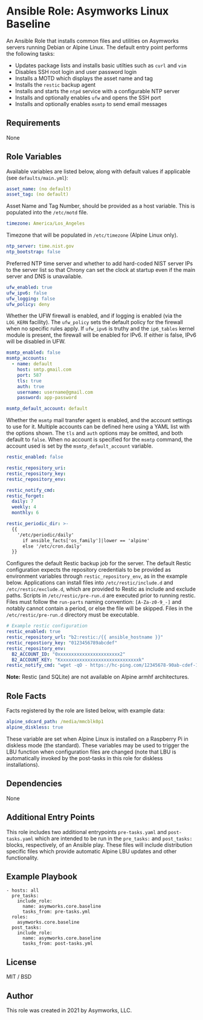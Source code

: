# Ansible Role: Asymworks Linux Baseline

An Ansible Role that installs common files and utilities on Asymworks servers running Debian or Alpine Linux. The default entry point performs the following tasks:

- Updates package lists and installs basic utilties such as `curl` and `vim`
- Disables SSH root login and user password login
- Installs a MOTD which displays the asset name and tag
- Installs the `restic` backup agent
- Installs and starts the `ntpd` service with a configurable NTP server
- Installs and optionally enables `ufw` and opens the SSH port
- Installs and optionally enables `msmtp` to send email messages

## Requirements

None

## Role Variables

Available variables are listed below, along with default values if applicable (see `defaults/main.yml`):

```yaml
asset_name: (no default)
asset_tag: (no default)
```

Asset Name and Tag Number, should be provided as a host variable. This is populated into the `/etc/motd` file.

```yaml
timezone: America/Los_Angeles
```

Timezone that will be populated in `/etc/timezone` (Alpine Linux only).

```yaml
ntp_server: time.nist.gov
ntp_bootstrap: false
```

Preferred NTP time server and whether to add hard-coded NIST server IPs to the server list so that Chrony can set the clock at startup even if the main server and DNS is unavailable.

```yaml
ufw_enabled: true
ufw_ipv6: false
ufw_logging: false
ufw_policy: deny
```

Whether the UFW firewall is enabled, and if logging is enabled (via the `LOG_KERN` facility). The `ufw_policy` sets the default policy for the firewall when no specific rules apply.  If `ufw_ipv6` is truthy and the `ip6_tables` kernel module is present, the firewall will be enabled for IPv6.  If either is false, IPv6 will be disabled in UFW.

```yaml
msmtp_enabled: false
msmtp_accounts:
  - name: default
    host: smtp.gmail.com
    port: 587
    tls: true
    auth: true
    username: username@gmail.com
    password: app-password

msmtp_default_account: default
```

Whether the `msmtp` mail transfer agent is enabled, and the account settings to use for it.  Multiple accounts can be defined here using a YAML list with the options shown.  The `tls` and `auth` options may be omitted, and both default to `false`.  When no account is specified for the `msmtp` command, the account used is set by the `msmtp_default_account` variable.

```yaml
restic_enabled: false

restic_repository_uri:
restic_repository_key:
restic_repository_env:

restic_notify_cmd:
restic_forget:
  daily: 7
  weekly: 4
  monthly: 6

restic_periodic_dir: >-
  {{
    '/etc/periodic/daily'
      if ansible_facts['os_family']|lower == 'alpine'
      else '/etc/cron.daily'
  }}
```

Configures the default Restic backup job for the server.  The default Restic configuration expects the repository credentials to be provided as environment variables through `restic_repository_env`, as in the example below.  Applications can install files into `/etc/restic/include.d` and `/etc/restic/exclude.d`, which are provided to Restic as include and exclude paths.  Scripts in `/etc/restic/pre-run.d` are executed prior to running restic.  Files must follow the `run-parts` naming convention: `[A-Za-z0-9_-]` and notably cannot contain a period, or else the file will be skipped.  Files in the `/etc/restic/pre-run.d` directory must be executable.

```yaml
# Example restic configuration
restic_enabled: true
restic_repository_url: "b2:restic:/{{ ansible_hostname }}"
restic_repostiory_key: "0123456789abcdef"
restic_repository_env:
  B2_ACCOUNT_ID: "0xxxxxxxxxxxxxxxxxxxxxxx2"
  B2_ACCOUNT_KEY: "Kxxxxxxxxxxxxxxxxxxxxxxxxxxxxxk"
restic_notify_cmd: "wget -qO - https://hc-ping.com/12345678-90ab-cdef-1234-567890abcdef >/dev/null"
```

**Note:** Restic (and SQLite) are not available on Alpine armhf architectures.

## Role Facts

Facts registered by the role are listed below, with example data:

```yaml
alpine_sdcard_path: /media/mmcblk0p1
alpine_diskless: true
```

These variable are set when Alpine Linux is installed on a Raspberry Pi in diskless mode (the standard). These variables may be used to trigger the LBU function when configuration files are changed (note that LBU is automatically invoked by the post-tasks in this role for diskless installations).

## Dependencies

None

## Additional Entry Points

This role includes two additional entrypoints `pre-tasks.yaml` and `post-tasks.yaml` which are intended to be run in the `pre_tasks:` and `post_tasks:` blocks, respectively, of an Ansible play. These files will include distribution specific files which provide automatic Alpine LBU updates and other functionality.

## Example Playbook

    - hosts: all
      pre_tasks:
        include_role:
          name: asymworks.core.baseline
          tasks_from: pre-tasks.yml
      roles:
        asymworks.core.baseline
      post_tasks:
        include_role:
          name: asymworks.core.baseline
          tasks_from: post-tasks.yml

## License

MIT / BSD

## Author

This role was created in 2021 by Asymworks, LLC.
